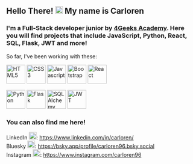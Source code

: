 ## Hello There! <img src="https://emojis.slackmojis.com/emojis/images/1643514347/3217/bluelightsaber.png?1643514347" style="height:20px"> My name is Carloren
### I'm a Full-Stack developer junior by [4Geeks Academy](https://github.com/4GeeksAcademy). Here you will find projects that include JavaScript, Python, React, SQL, Flask, JWT and more!

So far, I've been working with these:
<p>
  <img src="https://cdn.worldvectorlogo.com/logos/html-1.svg" style="height:50px" alt="HTML5">
  <img src="https://cdn.worldvectorlogo.com/logos/css-3.svg" style="height:50px" alt="CSS3">
  <img src="https://upload.wikimedia.org/wikipedia/commons/6/6a/JavaScript-logo.png" style="height:50px" alt="Javascript">
  <img src="https://upload.wikimedia.org/wikipedia/commons/thumb/b/b2/Bootstrap_logo.svg/2560px-Bootstrap_logo.svg.png" style="height:50px" alt="Bootstrap">
  <img src="https://cdn.worldvectorlogo.com/logos/react-1.svg" style="height:50px" alt="React">
</p><p>
  <img src="https://cdn.worldvectorlogo.com/logos/python-5.svg" style="height:50px" alt="Python">
  <img src="https://flask.palletsprojects.com/en/stable/_static/flask-logo.svg" style="height:50px" alt="Flask">
  <img src="https://upload.wikimedia.org/wikipedia/commons/d/d7/SQLAlchemy.svg" style="height:50px" alt="SQLAlchemy">
  <img src="https://cdn.worldvectorlogo.com/logos/jwt-3.svg" style="height:50px" alt="JWT">
</p>

### You can also find me here!
LinkedIn <img src="https://cdn.worldvectorlogo.com/logos/linkedin-icon-2.svg" style="height:20px">: https://www.linkedin.com/in/carloren/ <br>
Bluesky <img src="https://cdn.worldvectorlogo.com/logos/bluesky-1.svg" style="height:20px">: https://bsky.app/profile/carloren96.bsky.social <br>
Instagram <img src="https://cdn.worldvectorlogo.com/logos/instagram-2016-5.svg" style="height:20px">: https://www.instagram.com/carloren96 <br>
<!--
**Carloren/carloren** is a ✨ _special_ ✨ repository because its `README.md` (this file) appears on your GitHub profile.

Here are some ideas to get you started:

- 🔭 I’m currently working on ...
- 🌱 I’m currently learning ...
- 👯 I’m looking to collaborate on ...
- 🤔 I’m looking for help with ...
- 💬 Ask me about ...
- 📫 How to reach me: ...
- 😄 Pronouns: ...
- ⚡ Fun fact: ...
-->
